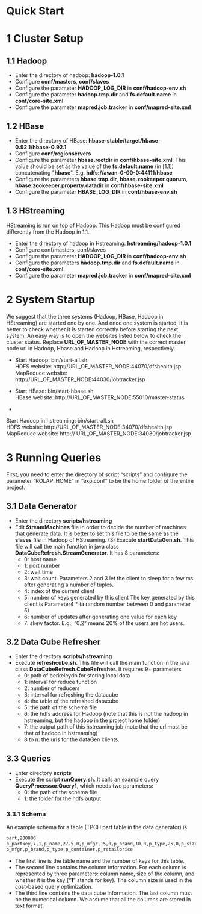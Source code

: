 Quick Start
====
# 1	Cluster Setup
## 1.1 Hadoop

* Enter the directory of hadoop: **hadoop-1.0.1**
* Configure **conf/masters**, **conf/slaves**
* Configure the parameter **HADOOP\_LOG\_DIR** in **conf/hadoop-env.sh**
* Configure the parameter  **hadoop.tmp.dir** and **fs.default.name** in **conf/core-site.xml**
* Configure the parameter **mapred.job.tracker** in **conf/mapred-site.xml**

## 1.2 HBase
* Enter the directory of HBase: **hbase-stable/target/hbase-0.92.1/hbase-0.92.1**
* Configure **conf/regionservers**
* Configure the parameter **hbase.rootdir** in **conf/hbase-site.xml**. This value should be set as the value of the **fs.default.name** (in [1.1]) concatenating "**hbase**". E.g. **hdfs://awan-0-00-0:44111/hbase**
* Configure the parameters **hbase.tmp.dir**, **hbase.zookeeper.quorum**, **hbase.zookeeper.property.datadir** in **conf/hbase-site.xml**
* Configure the parameter **HBASE\_LOG\_DIR** in **conf/hbase-env.sh**

## 1.3 HStreaming
HStreaming is run on top of 
Hadoop. This Hadoop must be configured differently from the Hadoop in 1.1.

* Enter the directory of hadoop in Hstreaming: **hstreaming/hadoop-1.0.1**
* Configure conf/masters, conf/slaves
* Configure the parameter **HADOOP\_LOG\_DIR** in **conf/hadoop-env.sh**
* Configure the parameters **hadoop.tmp.dir** and **fs.default.name** in **conf/core-site.xml**
* Configure the parameter **mapred.job.tracker** in **conf/mapred-site.xml**

# 2 System Startup
We suggest that the three systems (Hadoop, HBase, Hadoop in HStreaming) are started one by one. And once one system is started, it is better to check whether it is started correctly before starting the next system. An easy way is to open the websites listed below to check the cluster status. Replace **URL\_OF\_MASTER\_NODE** with the correct master node url in Hadoop, Hbase and Hadoop in Hstreaming, respectively.

* Start Hadoop: bin/start-all.sh  
HDFS website: http://URL\_OF\_MASTER\_NODE:44070/dfshealth.jsp    
MapReduce website:  http://URL\_OF\_MASTER\_NODE:44030/jobtracker.jsp

* Start HBase: bin/start-hbase.sh  
HBase website: http://URL\_OF\_MASTER\_NODE:55010/master-status
* 
Start Hadoop in hstreaming: bin/start-all.sh  
HDFS website: http://URL\_OF\_MASTER\_NODE:34070/dfshealth.jsp  
MapReduce website: http:// URL\_OF\_MASTER\_NODE:34030/jobtracker.jsp

# 3 Running Queries
First, you need to enter the directory of script “scripts” and configure the parameter “ROLAP_HOME” in “exp.conf” to be the home folder of the entire project.
## 3.1 Data Generator
* Enter the directory **scripts/hstreaming**
* Edit **StreamMachines** file in order to decide the number of machines that generate data. It is better to set this file to be the same as the **slaves** file in Hadoop of HStreaming.
(3)	Execute **startDataGen.sh**. This file will call the main function in java class **DataCubeRefresh.StreamGenerator**.  It has 8 parameters:
  * 0: host name
  * 1: port number
  * 2: wait time
  * 3: wait count. Parameters 2 and 3 let the client to sleep for a few ms after generating a number of tuples.
  * 4: index of the current client
  * 5: number of keys generated by this client
The key generated by this client is Parameter4 * (a random number between 0 and parameter 5)
  * 6: number of updates after generating one value for each key
  * 7: skew factor.  E.g., “0.2” means 20% of the users are hot users.

## 3.2 Data Cube Refresher
* Enter the directory **scripts/hstreaming**
* Execute **refreshcube.sh**. This file will call the main function in the java class **DataCubeRefresh.CubeRefresher**. It requires 9+ parameters
  * 0: path of berkeleydb for storing local data
  * 1: interval for reduce function
  * 2: number of reducers
  * 3: interval for refreshing the datacube
  * 4: the table of the refreshed datacube
  * 5: the path of the schema file
  * 6: the hdfs address for Hadoop (note that this is not the hadoop in hstreaming, but the hadoop in the project home folder)
  * 7: the output path of this hstreaming job (note that the url must be that of hadoop in hstreaming)
  * 8 to n: the urls for the dataGen clients.

## 3.3 Queries
* Enter directory **scripts**
* Execute the script **runQuery.sh**. It calls an example query **QueryProcessor.Query1**, which needs two parameters:
  * 0: the path of the schema file
  * 1: the folder for the hdfs output

### 3.3.1 Schema
An example schema for a table (TPCH part table in the data generator)  is

```bash 
part,200000
p_partkey,7,1,p_name,27.5,0,p_mfgr,15,0,p_brand,10,0,p_type,25,0,p_size,2,0,p_container,10,0,p_retailprice,7,0
p_mfgr,p_brand,p_type,p_container,p_retailprice
```

* The first line is the table name and the number of keys for this table.
* The second line contains the column information. For each column is represented by three parameters: column name, size of the column, and whether it is the key (“**1**” stands for key). The column size is used in the cost-based query optimization.
* The third line contains the data cube information. The last column must be the numerical column. We assume that all the columns are stored in text format.
